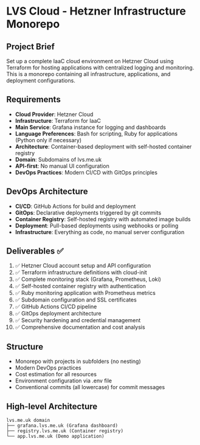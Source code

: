 # LVS Cloud - Hetzner Infrastructure Monorepo

## Project Brief

Set up a complete IaaC cloud environment on Hetzner Cloud using Terraform for hosting applications with centralized logging and monitoring. This is a monorepo containing all infrastructure, applications, and deployment configurations.

## Requirements

- **Cloud Provider**: Hetzner Cloud
- **Infrastructure**: Terraform for IaaC
- **Main Service**: Grafana instance for logging and dashboards
- **Language Preferences**: Bash for scripting, Ruby for applications (Python only if necessary)
- **Architecture**: Container-based deployment with self-hosted container registry
- **Domain**: Subdomains of lvs.me.uk
- **API-first**: No manual UI configuration
- **DevOps Practices**: Modern CI/CD with GitOps principles

## DevOps Architecture

- **CI/CD**: GitHub Actions for build and deployment
- **GitOps**: Declarative deployments triggered by git commits
- **Container Registry**: Self-hosted registry with automated image builds
- **Deployment**: Pull-based deployments using webhooks or polling
- **Infrastructure**: Everything as code, no manual server configuration

## Deliverables ✅

1. ✅ Hetzner Cloud account setup and API configuration
2. ✅ Terraform infrastructure definitions with cloud-init
3. ✅ Complete monitoring stack (Grafana, Prometheus, Loki)
4. ✅ Self-hosted container registry with authentication
5. ✅ Ruby monitoring application with Prometheus metrics
6. ✅ Subdomain configuration and SSL certificates
7. ✅ GitHub Actions CI/CD pipeline
8. ✅ GitOps deployment architecture
9. ✅ Security hardening and credential management
10. ✅ Comprehensive documentation and cost analysis

## Structure

- Monorepo with projects in subfolders (no nesting)
- Modern DevOps practices
- Cost estimation for all resources
- Environment configuration via .env file
- Conventional commits (all lowercase) for commit messages

## High-level Architecture

```
lvs.me.uk domain
├── grafana.lvs.me.uk (Grafana dashboard)
├── registry.lvs.me.uk (Container registry)
└── app.lvs.me.uk (Demo application)
```
